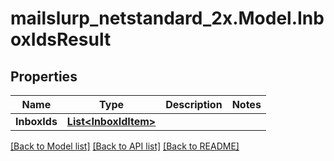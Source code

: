# mailslurp_netstandard_2x.Model.InboxIdsResult

## Properties

Name | Type | Description | Notes
------------ | ------------- | ------------- | -------------
**InboxIds** | [**List&lt;InboxIdItem&gt;**](InboxIdItem) |  | 

[[Back to Model list]](../README#documentation-for-models) [[Back to API list]](../README#documentation-for-api-endpoints) [[Back to README]](../README)

